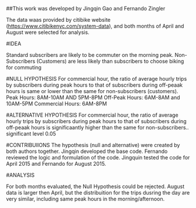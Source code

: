 ##This work was developed by Jingqin Gao and Fernando Zingler

The data waas provided by citibike website (https://www.citibikenyc.com/system-data), and both months of April and August were selected for analysis.

#IDEA

Standard subscribers are likely to be commuter on the morning peak.
Non-Subscribers (Customers) are less likely than subscribers to choose biking for commuting

#NULL HYPOTHESIS
For commercial hour, the ratio of average hourly trips by subscribers during peak hours to that of subscribers during off-peaak hours is same or lower than the same for non-subscribers (customers).
Peak Hours: 8AM-10AM AND 5PM-8PM
Off-Peak Hours: 6AM-8AM and 10AM-5PM
Commercial Hours: 6AM-8PM

#ALTERNATIVE HYPOTHESIS
For commercial hour, the ratio of average hourly trips by subscribers during peak hours to that of subscribers during off-peaak hours is significaantly higher than the same for non-subscribers..
significant level 0.05

#CONTRIBUIIONS
The hypothesis (null and alternative) were created by both authors together. Jingqin developed the base code. Fernando reviewed the logic and formulation of the code.
Jingquin tested the code for April 2015 and Fernando for August 2015. 

#ANALYSIS

For both months evaluated, the Null Hypothesis could be rejected. 
August data is larger then April, but the distribuition for the trips dusring the day are very similar, including same peak hours in the morning/afternoon.


